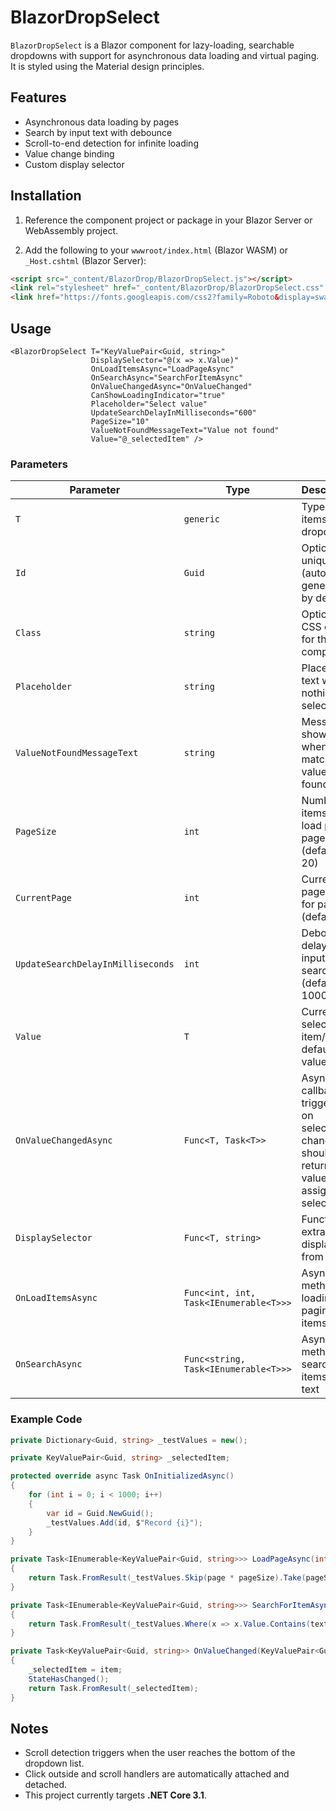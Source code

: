 # BlazorDropSelect

`BlazorDropSelect` is a Blazor component for lazy-loading, searchable dropdowns with support for asynchronous data loading and virtual paging. It is styled using the Material design principles.

## Features

- Asynchronous data loading by pages
- Search by input text with debounce
- Scroll-to-end detection for infinite loading
- Value change binding
- Custom display selector

## Installation

1. Reference the component project or package in your Blazor Server or WebAssembly project.

2. Add the following to your `wwwroot/index.html` (Blazor WASM) or `_Host.cshtml` (Blazor Server):

```html
<script src="_content/BlazorDrop/BlazorDropSelect.js"></script>
<link rel="stylesheet" href="_content/BlazorDrop/BlazorDropSelect.css" />
<link href="https://fonts.googleapis.com/css2?family=Roboto&display=swap" rel="stylesheet">
```

## Usage

```razor
<BlazorDropSelect T="KeyValuePair<Guid, string>"
                  DisplaySelector="@(x => x.Value)"
                  OnLoadItemsAsync="LoadPageAsync"
                  OnSearchAsync="SearchForItemAsync"
                  OnValueChangedAsync="OnValueChanged"
                  CanShowLoadingIndicator="true"
                  Placeholder="Select value"
                  UpdateSearchDelayInMilliseconds="600"
                  PageSize="10"
                  ValueNotFoundMessageText="Value not found"
                  Value="@_selectedItem" />
```

### Parameters

| Parameter                   | Type                                | Description                                           |
|----------------------------|-------------------------------------|-------------------------------------------------------|
| `T`                        | `generic`                           | Type of the items in the dropdown                     |
| `Id`                       | `Guid`                              | Optional unique ID (auto-generated by default)        |
| `Class`                    | `string`                            | Optional CSS class for the component                  |
| `Placeholder`              | `string`                            | Placeholder text when nothing is selected             |
| `ValueNotFoundMessageText`| `string`                            | Message shown when no matching value is found         |
| `PageSize`                 | `int`                               | Number of items to load per page (default: 20)        |
| `CurrentPage`              | `int`                               | Current page index for paging (default: 0)            |
| `UpdateSearchDelayInMilliseconds` | `int`                      | Debounce delay for input search (default: 1000 ms)    |
| `Value`                    | `T`                                 | Currently selected item/ default value                               |
| `OnValueChangedAsync`             | `Func<T, Task<T>>`                  | Async callback triggered on selection change; should return the value to be assigned as selected                         |
| `DisplaySelector`          | `Func<T, string>`                   | Function to extract display text from item            |
| `OnLoadItemsAsync`      | `Func<int, int, Task<IEnumerable<T>>>` | Async method for loading paginated items          |
| `OnSearchAsync`   | `Func<string, Task<IEnumerable<T>>>`| Async method for searching items by text              |

### Example Code

```csharp
private Dictionary<Guid, string> _testValues = new();

private KeyValuePair<Guid, string> _selectedItem;

protected override async Task OnInitializedAsync()
{
    for (int i = 0; i < 1000; i++)
    {
        var id = Guid.NewGuid();
        _testValues.Add(id, $"Record {i}");
    }
}

private Task<IEnumerable<KeyValuePair<Guid, string>>> LoadPageAsync(int page, int pageSize)
{
    return Task.FromResult(_testValues.Skip(page * pageSize).Take(pageSize));
}

private Task<IEnumerable<KeyValuePair<Guid, string>>> SearchForItemAsync(string text)
{
    return Task.FromResult(_testValues.Where(x => x.Value.Contains(text)));
}

private Task<KeyValuePair<Guid, string>> OnValueChanged(KeyValuePair<Guid, string> item)
{
    _selectedItem = item;
    StateHasChanged();
    return Task.FromResult(_selectedItem);
}
```

## Notes

- Scroll detection triggers when the user reaches the bottom of the dropdown list.
- Click outside and scroll handlers are automatically attached and detached.
- This project currently targets **.NET Core 3.1**.
